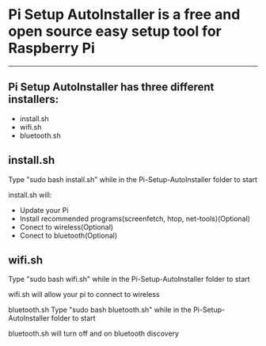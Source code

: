 # Pi Setup AutoInstaller is a free and open source easy setup tool for Raspberry Pi
-----------------------------------------------------------------------------------
## Pi Setup AutoInstaller has three different installers:

 - install.sh
 - wifi.sh
 - bluetooth.sh

## install.sh
Type "sudo bash install.sh" while in the Pi-Setup-AutoInstaller folder to start

install.sh will:

 - Update your Pi 
 - Install recommended programs(screenfetch, htop, net-tools)(Optional)
 - Conect to wireless(Optional)
 - Conect to bluetooth(Optional)

## wifi.sh
Type "sudo bash wifi.sh" while in the Pi-Setup-AutoInstaller folder to start

wifi.sh will allow your pi to connect to wireless

bluetooth.sh
Type "sudo bash bluetooth.sh" while in the Pi-Setup-AutoInstaller folder to start

bluetooth.sh will turn off and on bluetooth discovery
